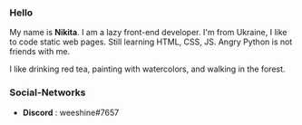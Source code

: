 ### Hello

My name is <b>Nikita</b>. I am a lazy front-end developer.
I'm from Ukraine, I like to code static web pages. 
Still learning HTML, CSS, JS. Angry Python is not friends with me.

I like drinking red tea, painting with watercolors, and walking in the forest.

### Social-Networks 

* <b>Discord</b> : weeshine#7657
